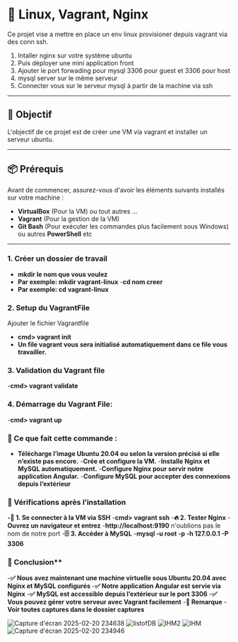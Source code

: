 # 🚀 Linux, Vagrant, Nginx

Ce projet vise a mettre en place un env linux provisioner depuis vagrant via des conn ssh.
1. Intaller nginx sur votre système ubuntu
2. Puis déployer une mini application front
3. Ajouter le port forwading pour mysql 3306 pour guest et 3306 pour host 
3. mysql server sur le même serveur
4. Connecter vous sur le serveur mysql à partir de la machine via ssh

---


## 🎯 Objectif
L'objectif de ce projet est de créer une VM via vagrant et installer un serveur ubuntu.

---

## 📦 Prérequis
Avant de commencer, assurez-vous d'avoir les éléments suivants installés sur votre machine :

- **VirtualBox** (Pour la VM) ou tout autres ... 
- **Vagrant** (Pour la gestion de la VM)
- **Git Bash** (Pour exécuter les commandes plus facilement sous Windows) ou autres **PowerShell** etc

---


### 1. Créer un dossier de travail
- **mkdir le nom que vous  voulez**
- **Par exemple: mkdir vagrant-linux**
-**cd nom creer**
- **Par exemple: cd vagrant-linux**
 
 ### 2. Setup du VagrantFile 
 Ajouter le fichier Vagrantfile
- **cmd> vagrant init**
- **Un file vagrant vous sera initialisé automatiquement dans ce file vous travailler.**

### 3. Validation du Vagrant file
-**cmd> vagrant validate**

### 4. Démarrage du Vagrant File:
-**cmd> vagrant up**

### 📌 Ce que fait cette commande :
- **Télécharge l’image Ubuntu 20.04 ou selon la version précisé si elle n’existe pas encore.**
-**Crée et configure la VM.**
-**Installe Nginx et MySQL automatiquement.**
-**Configure Nginx pour servir notre application Angular.**
-**Configure MySQL pour accepter des connexions depuis l’extérieur**

### 🎯 Vérifications après l’installation
**-🔗 1. Se connecter à la VM via SSH**
-**cmd> vagrant ssh**
-**🔥 2. Tester Nginx**
-**Ouvrez un navigateur et entrez** 
-**http://localhost:9190** n'oublions pas le nom de notre port 
-**🗄 3. Accéder à MySQL**
-**mysql -u root -p -h 127.0.0.1 -P 3306**

### 📌 Conclusion**
-**✅ Nous avez maintenant une machine virtuelle sous Ubuntu 20.04 avec Nginx et MySQL configurés**
-**✅ Notre application Angular est servie via Nginx**
-**✅ MySQL est accessible depuis l’extérieur sur le port 3306**
-**✅ Vous pouvez gérer votre serveur avec Vagrant facilement**
-**📝 Remarque**
-**Voir toutes captures dans le dossier captures**

![Capture d'écran 2025-02-20 234638](https://github.com/user-attachments/assets/bd5be247-a8e6-4dc5-95df-076be37b3c47)
![listofDB](https://github.com/user-attachments/assets/c212cfb9-2820-408c-866e-969fc8c17c2f)
![IHM2](https://github.com/user-attachments/assets/65c47be6-7000-484b-ad8d-a6d0ce26892e)
![IHM](https://github.com/user-attachments/assets/c450aa7e-f2b4-4629-8559-783d25e8c97a)
![Capture d'écran 2025-02-20 234946](https://github.com/user-attachments/assets/7b3c8848-ab14-4058-a08d-3e35c1222e13)

